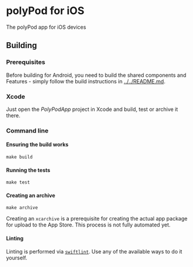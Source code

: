 # polyPod for iOS

The polyPod app for iOS devices

## Building

### Prerequisites

Before building for Android, you need to build the shared components and
Features - simply follow the build instructions in
[../../README.md](../../README.md).

### Xcode

Just open the _PolyPodApp_ project in Xcode and build, test or archive it there.

### Command line

#### Ensuring the build works

    make build

#### Running the tests

    make test

#### Creating an archive

    make archive

Creating an `xcarchive` is a prerequisite for creating the actual app package
for upload to the App Store. This process is not fully automated yet.

#### Linting

Linting is performed via [`swiftlint`](https://github.com/realm/SwiftLint). Use
any of the available ways to do it yourself.
